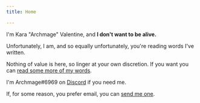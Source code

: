 ```yaml
---
title: Home

---
```

I'm Kara "Archmage" Valentine, and **I don't want to be alive.**

Unfortunately, I am, and so equally unfortunately, you're reading words I've written.

Nothing of value is here, so linger at your own discretion. If you want you can [read some more of my words](/posts).

I'm Archmage#6969 on [Discord](https://discordapp.com/) if you need me.

If, for some reason, you prefer email, you can [send me one](/contact).